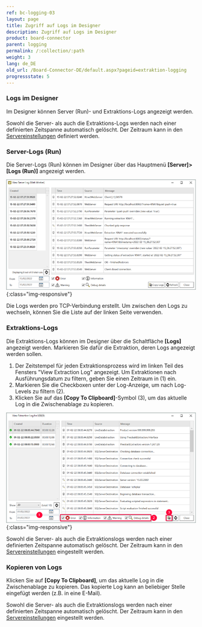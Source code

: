 ```yaml
---
ref: bc-logging-03
layout: page
title: Zugriff auf Logs im Designer
description: Zugriff auf Logs im Designer
product: board-connector
parent: logging
permalink: /:collection/:path
weight: 3
lang: de_DE
old_url: /Board-Connector-DE/default.aspx?pageid=extraktion-logging
progressstate: 5
---
```


### Logs im Designer
Im Designer können Server (Run)- und Extraktions-Logs angezeigt werden.

Sowohl die Server- als auch die Extraktions-Logs werden nach einer definierten Zeitspanne automatisch gelöscht. Der Zeitraum kann in den [Servereinstellungen](../server/server_einstellungen) definiert werden.

### Server-Logs (Run)

Die Server-Logs (Run) können im Designer über das Hauptmenü **[Server]>[Logs (Run)]** angezeigt werden.

![View-Server-Log](/img/content/View-Server-Log.png){:class="img-responsive"}
 
Die Logs werden pro TCP-Verbindung erstellt. Um zwischen den Logs zu wechseln, können Sie die Liste auf der linken Seite verwenden. 

### Extraktions-Logs


Die Extraktions-Logs können im Designer über die Schaltfläche **[Logs]** angezeigt werden. 
Markieren Sie dafür die Extraktion, deren Logs angezeigt werden sollen.

1. Der Zeitstempel für jeden Extraktionsprozess wird im linken Teil des Fensters "View Extraction Log" angezeigt.
Um Extraktionen nach Ausführungsdatum zu filtern, geben Sie einen Zeitraum in (1) ein.
2. Markieren Sie die Checkboxen unter der Log-Anzeige, um nach Log-Levels zu filtern (2).
3. Klicken Sie auf das **[Copy To Clipboard]**-Symbol (3), um das aktuelle Log in die Zwischenablage zu kopieren. 

![View-Extraction-Log](/img/content/View-Extraction-Log.png){:class="img-responsive"}

Sowohl die Server- als auch die Extraktionslogs werden nach einer definierten Zeitspanne automatisch gelöscht. 
Der Zeitraum kann in den [Servereinstellungen](../server/server_einstellungen) eingestellt werden.


### Kopieren von Logs
Klicken Sie auf **[Copy To Clipboard]**, um das aktuelle Log in die Zwischenablage zu kopieren. Das kopierte Log kann an beliebiger Stelle eingefügt werden (z.B. in eine E-Mail).

Sowohl die Server- als auch die Extraktionslogs werden nach einer definierten Zeitspanne automatisch gelöscht. Der Zeitraum kann in den [Servereinstellungen](../server/server_einstellungen) eingestellt werden.

